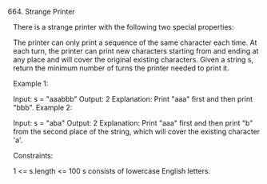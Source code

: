 664. Strange Printer



There is a strange printer with the following two special properties:

The printer can only print a sequence of the same character each time.
At each turn, the printer can print new characters starting from and ending at any place and will cover the original existing characters.
Given a string s, return the minimum number of turns the printer needed to print it.

 

Example 1:

Input: s = "aaabbb"
Output: 2
Explanation: Print "aaa" first and then print "bbb".
Example 2:

Input: s = "aba"
Output: 2
Explanation: Print "aaa" first and then print "b" from the second place of the string, which will cover the existing character 'a'.
 

Constraints:

1 <= s.length <= 100
s consists of lowercase English letters.